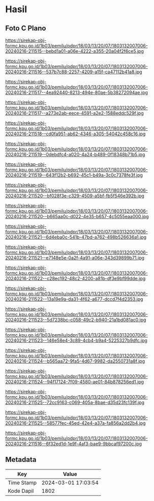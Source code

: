 # Hasil

## Foto C Plano

https://sirekap-obj-formc.kpu.go.id/1b03/pemilu/pdpr/18/03/13/20/07/1803132007006-20240216-211515--bebd1a01-a06e-4222-a355-20a04f2f6ce5.jpg

https://sirekap-obj-formc.kpu.go.id/1b03/pemilu/pdpr/18/03/13/20/07/1803132007006-20240216-211516--537b7c88-2257-4209-a15f-ca47112b41a8.jpg

https://sirekap-obj-formc.kpu.go.id/1b03/pemilu/pdpr/18/03/13/20/07/1803132007006-20240216-211517--4ea92440-8213-494e-80ae-5b38272094ae.jpg

https://sirekap-obj-formc.kpu.go.id/1b03/pemilu/pdpr/18/03/13/20/07/1803132007006-20240216-211517--a273e2ab-eece-4591-a2e2-1588eddc529f.jpg

https://sirekap-obj-formc.kpu.go.id/1b03/pemilu/pdpr/18/03/13/20/07/1803132007006-20240216-211518--cd0fa951-ab62-4346-a305-54042c458c16.jpg

https://sirekap-obj-formc.kpu.go.id/1b03/pemilu/pdpr/18/03/13/20/07/1803132007006-20240216-211519--0debdfc4-a020-4a24-b489-0f18348b71b5.jpg

https://sirekap-obj-formc.kpu.go.id/1b03/pemilu/pdpr/18/03/13/20/07/1803132007006-20240216-211519--643f12b2-b692-45c1-b49a-3c0c7378fe3f.jpg

https://sirekap-obj-formc.kpu.go.id/1b03/pemilu/pdpr/18/03/13/20/07/1803132007006-20240216-211520--bf028f3e-c329-4509-a5bf-fb5f546e392b.jpg

https://sirekap-obj-formc.kpu.go.id/1b03/pemilu/pdpr/18/03/13/20/07/1803132007006-20240216-211520--b665aa0c-d022-4e35-b657-4c5055eaa000.jpg

https://sirekap-obj-formc.kpu.go.id/1b03/pemilu/pdpr/18/03/13/20/07/1803132007006-20240216-211521--6d4eba0c-541b-47bd-a762-498b526636a1.jpg

https://sirekap-obj-formc.kpu.go.id/1b03/pemilu/pdpr/18/03/13/20/07/1803132007006-20240216-211521--e7148e5e-0a2f-4a91-a06e-343d39899b71.jpg

https://sirekap-obj-formc.kpu.go.id/1b03/pemilu/pdpr/18/03/13/20/07/1803132007006-20240216-211522--c28ec192-48c2-4200-a81b-df3e9bf99dde.jpg

https://sirekap-obj-formc.kpu.go.id/1b03/pemilu/pdpr/18/03/13/20/07/1803132007006-20240216-211522--13a19e9a-da31-4f62-a677-dccd7f4d2353.jpg

https://sirekap-obj-formc.kpu.go.id/1b03/pemilu/pdpr/18/03/13/20/07/1803132007006-20240216-211523--5d7238bc-c058-49c2-b940-21a1bd081ac0.jpg

https://sirekap-obj-formc.kpu.go.id/1b03/pemilu/pdpr/18/03/13/20/07/1803132007006-20240216-211523--146e58e4-3c89-4cb4-b9a4-5225327b9dfc.jpg

https://sirekap-obj-formc.kpu.go.id/1b03/pemilu/pdpr/18/03/13/20/07/1803132007006-20240216-211524--b565aa72-9fa5-4d67-9982-da2550731a8f.jpg

https://sirekap-obj-formc.kpu.go.id/1b03/pemilu/pdpr/18/03/13/20/07/1803132007006-20240216-211524--94f17124-7f09-4580-ae01-84b878256ed1.jpg

https://sirekap-obj-formc.kpu.go.id/1b03/pemilu/pdpr/18/03/13/20/07/1803132007006-20240216-211525--72cc9163-c069-405a-8bae-d35d23fc139f.jpg

https://sirekap-obj-formc.kpu.go.id/1b03/pemilu/pdpr/18/03/13/20/07/1803132007006-20240216-211525--58577fec-45ed-42e4-a37a-fa856a2dd2b4.jpg

https://sirekap-obj-formc.kpu.go.id/1b03/pemilu/pdpr/18/03/13/20/07/1803132007006-20240216-211516--6f32ed1d-1e9f-4af3-bae9-9bbcaf97200c.jpg


## Metadata

| Key        | Value               |
| ---------- | ------------------- |
| Time Stamp | 2024-03-01 17:03:54 |
| Kode Dapil | 1802                |



